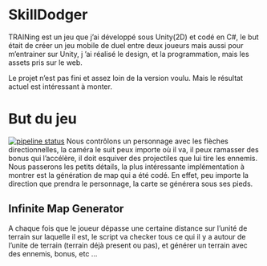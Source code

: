# SkillDodger

 TRAINing est un jeu que j’ai développé sous Unity(2D) et codé en C#, le but était de créer un jeu mobile de duel entre deux joueurs mais aussi pour m’entrainer sur Unity, j ’ai réalisé le design, et la programmation, mais les assets pris sur le web.

 Le projet n’est pas fini et assez loin de la version voulu. Mais le résultat actuel est intéressant à monter.


# But du jeu

[![pipeline status](https://gitlab.com/Gunteak/SkillDodger/badges/master/pipeline.svg)](https://gitlab.com/Gunteak/SkillDodger/commits/master)
 Nous contrôlons un personnage avec les flèches directionnelles, la caméra le suit peux importe où il va, il peux ramasser des bonus qui l’accélère, il doit esquiver des projectiles que lui tire les ennemis.
 Nous passerons les petits détails, la plus intéressante implémentation à montrer est la génération de map qui a été codé.
 En effet, peu importe la direction que prendra le personnage, la carte se générera sous ses pieds.


## Infinite Map Generator
 A chaque fois que le joueur dépasse une certaine distance sur l’unité de terrain sur laquelle il est, le script va checker tous ce qui il y a autour de l’unite de terrain (terrain déjà present ou pas), et générer un terrain avec des ennemis, bonus, etc …  


